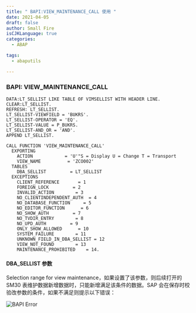 ```yaml
---
title: " BAPI:VIEW_MAINTENANCE_CALL 使用 "
date: 2021-04-05
draft: false
author: Small Fire
isCJKLanguage: true
categories: 
  - ABAP

tags: 
  - abaputils

---
```


### BAPI: VIEW_MAINTENANCE_CALL

```ABAP
DATA:LT_SELLIST LIKE TABLE OF VIMSELLIST WITH HEADER LINE.
CLEAR:LT_SELLIST.
REFRESH: LT_SELLIST.
LT_SELLIST-VIEWFIELD = 'BUKRS'.
LT_SELLIST-OPERATOR = 'EQ'.
LT_SELLIST-VALUE = P_BUKRS.
LT_SELLIST-AND_OR = 'AND'.
APPEND LT_SELLIST.

CALL FUNCTION 'VIEW_MAINTENANCE_CALL'
  EXPORTING
    ACTION            = 'U'"S = Display U = Change T = Transport
    VIEW_NAME          = 'ZCO002'
  TABLES
    DBA_SELLIST         = LT_SELLIST
  EXCEPTIONS
    CLIENT_REFERENCE       = 1
    FOREIGN_LOCK         = 2
    INVALID_ACTION        = 3
    NO_CLIENTINDEPENDENT_AUTH  = 4
    NO_DATABASE_FUNCTION     = 5
    NO_EDITOR_FUNCTION      = 6
    NO_SHOW_AUTH         = 7
    NO_TVDIR_ENTRY        = 8
    NO_UPD_AUTH         = 9
    ONLY_SHOW_ALLOWED      = 10
    SYSTEM_FAILURE        = 11
    UNKNOWN_FIELD_IN_DBA_SELLIST = 12
    VIEW_NOT_FOUND        = 13
    MAINTENANCE_PROHIBITED    = 14.
```

#### DBA_SELLIST 参数

Selection range for view maintenance，如果设置了该参数，则后续打开的 SM30 表维护数据新增数据时，只能新增满足该条件的数据。SAP 会在保存时校验改参数的条件，如果不满足则提示以下错误：

![BAPI Error](/images/ABAP/sm3017.png)



​	